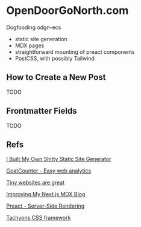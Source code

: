 # OpenDoorGoNorth.com

Dogfooding odgn-ecs

- static site generation
- MDX pages
- straightforward mounting of preact components
- PostCSS, with possibly Tailwind


## How to Create a New Post

TODO

## Frontmatter Fields

TODO


## Refs

[I Built My Own Shitty Static Site Generator](https://news.ycombinator.com/item?id=25227181)

[GoatCounter - Easy web analytics](https://www.goatcounter.com)

[Tiny websites are great](https://news.ycombinator.com/item?id=23228904)

[Improving My Next.js MDX Blog](https://leerob.io/blog/mdx)

[Preact - Server-Side Rendering](https://preactjs.com/guide/v10/server-side-rendering)

[Tachyons CSS framework](https://tachyons.io)